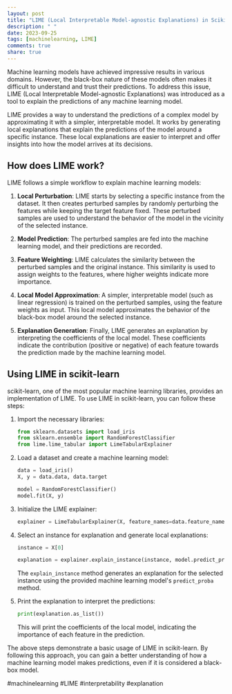 ```yaml
---
layout: post
title: "LIME (Local Interpretable Model-agnostic Explanations) in Scikit-learn"
description: " "
date: 2023-09-25
tags: [machinelearning, LIME]
comments: true
share: true
---
```


Machine learning models have achieved impressive results in various domains. However, the black-box nature of these models often makes it difficult to understand and trust their predictions. To address this issue, LIME (Local Interpretable Model-agnostic Explanations) was introduced as a tool to explain the predictions of any machine learning model.

LIME provides a way to understand the predictions of a complex model by approximating it with a simpler, interpretable model. It works by generating local explanations that explain the predictions of the model around a specific instance. These local explanations are easier to interpret and offer insights into how the model arrives at its decisions.

## How does LIME work?

LIME follows a simple workflow to explain machine learning models:

1. **Local Perturbation**: LIME starts by selecting a specific instance from the dataset. It then creates perturbed samples by randomly perturbing the features while keeping the target feature fixed. These perturbed samples are used to understand the behavior of the model in the vicinity of the selected instance.

2. **Model Prediction**: The perturbed samples are fed into the machine learning model, and their predictions are recorded.

3. **Feature Weighting**: LIME calculates the similarity between the perturbed samples and the original instance. This similarity is used to assign weights to the features, where higher weights indicate more importance.

4. **Local Model Approximation**: A simpler, interpretable model (such as linear regression) is trained on the perturbed samples, using the feature weights as input. This local model approximates the behavior of the black-box model around the selected instance.

5. **Explanation Generation**: Finally, LIME generates an explanation by interpreting the coefficients of the local model. These coefficients indicate the contribution (positive or negative) of each feature towards the prediction made by the machine learning model.

## Using LIME in scikit-learn

scikit-learn, one of the most popular machine learning libraries, provides an implementation of LIME. To use LIME in scikit-learn, you can follow these steps:

1. Import the necessary libraries:

    ```python
    from sklearn.datasets import load_iris
    from sklearn.ensemble import RandomForestClassifier
    from lime.lime_tabular import LimeTabularExplainer
    ```

2. Load a dataset and create a machine learning model:

    ```python
    data = load_iris()
    X, y = data.data, data.target
    
    model = RandomForestClassifier()
    model.fit(X, y)
    ```

3. Initialize the LIME explainer:

    ```python
    explainer = LimeTabularExplainer(X, feature_names=data.feature_names, class_names=data.target_names)
    ```

4. Select an instance for explanation and generate local explanations:

    ```python
    instance = X[0]
    
    explanation = explainer.explain_instance(instance, model.predict_proba)
    ```

    The `explain_instance` method generates an explanation for the selected instance using the provided machine learning model's `predict_proba` method.

5. Print the explanation to interpret the predictions:

    ```python
    print(explanation.as_list())
    ```

    This will print the coefficients of the local model, indicating the importance of each feature in the prediction.

The above steps demonstrate a basic usage of LIME in scikit-learn. By following this approach, you can gain a better understanding of how a machine learning model makes predictions, even if it is considered a black-box model.

#machinelearning #LIME #interpretability #explanation